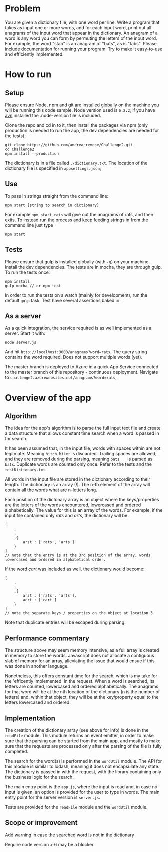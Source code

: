 # Problem
You are given a dictionary file, with one word per line. 
Write a program that takes as input one or more words, and for each input word, print out all anagrams of the input word that appear in the dictionary. 
An anagram of a word is any word you can form by permuting the letters of the input word. 
For example, the word "stab" is an anagram of "bats", as is "tabs". 
Please include documentation for running your program. Try to make it easy-to-use and efficiently implemented.
 
# How to run
## Setup
Please ensure Node, npm and git are installed globally on the machine you will be running this code sample. Node version used is `6.2.2`, if you have [avn](https://www.npmjs.com/package/avn) installed the .node-version file is included.

Clone the repo and cd in to it, then install the packages via npm (only production is needed to run the app, the dev dependencies are needed for the tests):
```
git clone https://github.com/andreacremese/Challenge2.git
cd Challenge2
npm install --production
```
The dictionary is in a file called `./dictionary.txt`. The location of the dictionary file is specified in `appsettings.json`;

## Use
To pass in strings straight from the command line:

```
npm start [string to search in dictionary]
```
For example `npm start rats` will give out the anagrams of rats, and then exits. To instead run the process and keep feeding strings in from the command line just type

```
npm start
```

## Tests
Please ensure that gulp is installed globally (with `-g`) on your machine.
Install the dev dependencies. 
The tests are in mocha, they are through gulp. To run the tests once:

```
npm install
gulp mocha // or npm test
```

In order to run the tests on a watch (mainly for development), run the default `gulp` task. Test have several assertions baked in.

## As a server
As a quick integration, the service required is as well implemented as a server. Start it with:

```
node server.js
```

And hit `http://localhost:3000/anagrams?word=rats`. The query string contains the word required. 
Does not support multiple words (yet).

The master branch is deployed to Azure in a quick App Service connected to the master branch of this repository - continuous deployment. Navigate to `challenge2.azurewebsites.net/anagrams?word=rats`;



# Overview of the app
## Algorithm
The idea for the app's algorithm is to parse the full input text file and create a data structure that allows constant time search when a word is passed in for search.

It has been assumed that, in the input file, words with spaces within are not legitmate. Meaning `hitch hiker` is discarded. Trailing spaces are allowed, and they are removed during the parsing, meaning `bats   ` is parsed as `bats`. Duplicate words are counted only once. Refer to the tests and the `testDictionary.txt`.

All words in the input file are stored in the dictionary according to their length. The dictionary is an array (!). The n-th element of the array will contain all the words what are n-letters long.

Each position of the dictonary array is an object where the keys/properties are the letters of the words encountered, lowercased and ordered alphabetically. The value for this is an array of the words. For example, if the input file contained only *rats* and *arts*, the dictionary will be:

```
[
    ,
    ,
    ,{
        arst : ['rats', 'arts']
    }
]
// note that the entry is at the 3rd position of the array, words lowercased and ordered in alphabetical order.
```

If the word *cart* was included as well, the dictionary would become:
```
[
    ,
    ,
    ,{
        arst : ['rats', 'arts'],
        acrt : ['cart']
    }
]
// note the separate keys / properties on the object at location 3.
```

Note that duplicate entries will be escaped during parsing.

## Performance commentary

The structure above may seem memory intensive, as a full array is created in memory to store the words. Javascript does not allocate a contiguous slab of memory for an array, alleviating the issue that would ensue if this was done in another language.

Nonetheless, this offers constant time for the search, which is my take for the 'efficently implemented' in the request. When a word is searched, its letters are counted, lowercased and ordered alphabetically. The anagrams for that word will be at the nth location of the dictionary (n is the number of letters) and, within that object, they will be at the key/property equal to the letters lowercased and ordered.

## Implementation
The creation of the dictionary array (see above for info) is done in the `readFile` module. This module returns an event emitter, in order to make sure that the parsing can be started from the main app, and mostly to make sure that the requests are processed only after the parsing of the file is fully completed.

The search for the word(s) is performed in the `wordUtil` module. The API for this module is similar to lodash, meaning it does not encapsulate any state. The dictionary is passed in with the request, with the library containing only the business logic for the search.

The main entry point is the `app.js`, where the input is read and, in case no input is given, an option is provided for the user to type in words. The main entry point for the server version is `server.js`.

Tests are provided for the `readFile` module and the `wordUtil` module.

## Scope or improvement
Add warning in case the searched word is not in the dictionary

Require node version > 6 may be a blocker